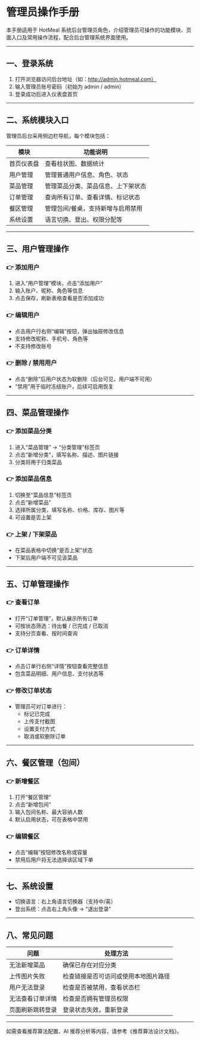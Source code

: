# 管理员操作手册

本手册适用于 HotMeal 系统后台管理员角色，介绍管理员可操作的功能模块、页面入口及常用操作流程，配合后台管理系统界面使用。

---

## 一、登录系统

1. 打开浏览器访问后台地址（如：http://admin.hotmeal.com）
2. 输入管理员账号密码（初始为 admin / admin）
3. 登录成功后进入仪表盘首页

---

## 二、系统模块入口

管理员后台采用侧边栏导航，每个模块包括：

| 模块       | 功能说明                           |
| ---------- | ---------------------------------- |
| 首页仪表盘 | 查看柱状图、数据统计               |
| 用户管理   | 管理普通用户信息、角色、状态       |
| 菜品管理   | 管理菜品分类、菜品信息、上下架状态 |
| 订单管理   | 查询所有订单、查看详情、标记状态   |
| 餐区管理   | 管理包间/餐桌，支持新增与启用禁用  |
| 系统设置   | 语言切换、登出、权限分配等         |

---

## 三、用户管理操作

### 👉 添加用户

1. 进入“用户管理”模块，点击“添加用户”
2. 输入账户、昵称、角色等信息
3. 点击保存，刷新表格查看是否添加成功

### 👉 编辑用户

- 点击用户行右侧“编辑”按钮，弹出抽屉修改信息
- 支持修改昵称、手机号、角色等
- 不支持修改账号

### 👉 删除 / 禁用用户

- 点击“删除”后用户状态为软删除（后台可见，用户端不可用）
- “禁用”用于临时冻结账户，后续可启用恢复

---

## 四、菜品管理操作

### 👉 添加菜品分类

1. 进入“菜品管理” → “分类管理”标签页
2. 点击“新增分类”，填写名称、描述、图片链接
3. 分类将用于归类菜品

### 👉 添加菜品信息

1. 切换至“菜品信息”标签页
2. 点击“新增菜品”
3. 选择所属分类，填写名称、价格、库存、图片等
4. 可设置是否上架

### 👉 上架 / 下架菜品

- 在菜品表格中切换“是否上架”状态
- 下架后用户端不可见该菜品

---

## 五、订单管理操作

### 👉 查看订单

- 打开“订单管理”，默认展示所有订单
- 可按状态筛选：待出餐 / 已完成 / 已取消
- 支持分页查看、按时间查询

### 👉 订单详情

- 点击订单行右侧“详情”按钮查看完整信息
- 包含菜品明细、用户信息、支付状态等

### 👉 修改订单状态

- 管理员可对订单进行：
  - 标记已完成
  - 上传支付截图
  - 设置支付方式
  - 取消或软删除订单

---

## 六、餐区管理（包间）

### 👉 新增餐区

1. 打开“餐区管理”
2. 点击“新增包间”
3. 输入包间名称、最大容纳人数
4. 默认启用状态，可在表格中禁用

### 👉 编辑餐区

- 点击“编辑”按钮修改名称或容量
- 禁用后用户将无法选择该区域下单

---

## 七、系统设置

- 切换语言：右上角语言切换器（支持中/英）
- 登出系统：点击右上角头像 → “退出登录”

---

## 八、常见问题

| 问题             | 处理方法                             |
| ---------------- | ------------------------------------ |
| 无法新增菜品     | 确保已存在对应分类                   |
| 上传图片失败     | 检查链接是否可访问或使用本地图片路径 |
| 用户无法登录     | 检查是否被禁用，查看状态栏           |
| 无法查看订单详情 | 检查是否拥有管理员权限               |
| 页面刷新跳转登录 | 登录状态失效，重新登录               |

---

如需查看推荐算法配置、AI 推荐分析等内容，请参考《推荐算法设计文档》。
